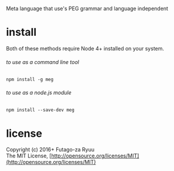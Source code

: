 Meta language that use's PEG grammar and language independent 

# install

Both of these methods require Node 4+ installed on your system.

###### to use as a command line tool
  
  ```shell
  npm install -g meg
  ```
  
###### to use as a node.js module
  
  ```shell
  npm install --save-dev meg
  ```

# license

Copyright (c) 2016+ Futago-za Ryuu<br>
The MIT License, [http://opensource.org/licenses/MIT](http://opensource.org/licenses/MIT)
